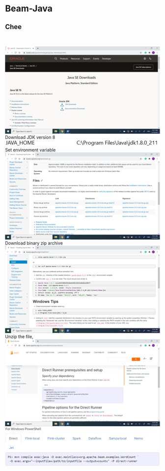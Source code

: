 # Beam-Java

## Chee
<br/>
<br/>
<img src="https://github.com/GuanMingChee/Beam-Java/blob/main/Screenshot%20(4).png">
Download JDK version 8
<br/>
<img src="https://github.com/GuanMingChee/Beam-Java/blob/main/Screenshot%20(3).png">
Set environment variable
<br/>
<img src="https://github.com/GuanMingChee/Beam-Java/blob/main/Screenshot%20(5).png">
Download binary zip archive
<br/>
<img src="https://github.com/GuanMingChee/Beam-Java/blob/main/Screenshot%20(6).png">
Unzip the file, 
<img src="https://github.com/GuanMingChee/Beam-Java/blob/main/Screenshot%20(7).png">
<img src="https://github.com/GuanMingChee/Beam-Java/blob/main/Screenshot%20(8).png">
